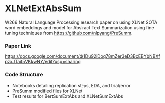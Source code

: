 # XLNetExtAbsSum
W266 Natural Language Processing research paper on using XLNet SOTA word embeddings and model for Abstract Text Summarization using fine tuning techniques from https://github.com/nlpyang/PreSumm.  

### Paper Link
https://docs.google.com/document/d/1Du92iDoq78mZer3eD3BcEBYbNBXfpzxJTait5VKkwNY/edit?usp=sharing

### Code Structure
- Notebooks detailing replication steps, EDA, and trial/error
- PreSumm modified files for XLNet
- Test results for BertSumExtAbs and XLNetSumExtAbs
